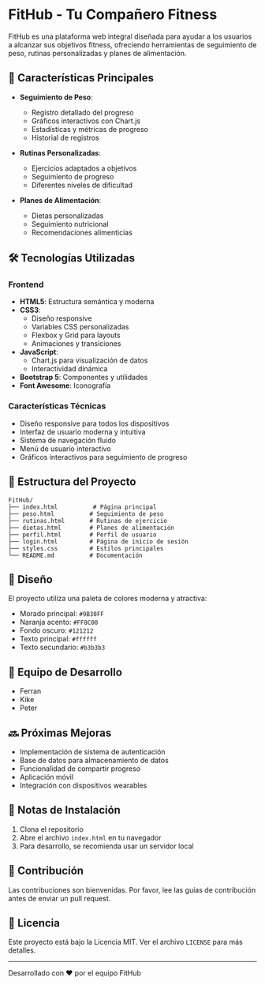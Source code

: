 # FitHub - Tu Compañero Fitness

FitHub es una plataforma web integral diseñada para ayudar a los usuarios a alcanzar sus objetivos fitness, ofreciendo herramientas de seguimiento de peso, rutinas personalizadas y planes de alimentación.

## 🚀 Características Principales

- **Seguimiento de Peso**: 
  - Registro detallado del progreso
  - Gráficos interactivos con Chart.js
  - Estadísticas y métricas de progreso
  - Historial de registros

- **Rutinas Personalizadas**:
  - Ejercicios adaptados a objetivos
  - Seguimiento de progreso
  - Diferentes niveles de dificultad

- **Planes de Alimentación**:
  - Dietas personalizadas
  - Seguimiento nutricional
  - Recomendaciones alimenticias

## 🛠️ Tecnologías Utilizadas

### Frontend
- **HTML5**: Estructura semántica y moderna
- **CSS3**: 
  - Diseño responsive
  - Variables CSS personalizadas
  - Flexbox y Grid para layouts
  - Animaciones y transiciones
- **JavaScript**:
  - Chart.js para visualización de datos
  - Interactividad dinámica
- **Bootstrap 5**: Componentes y utilidades
- **Font Awesome**: Iconografía

### Características Técnicas
- Diseño responsive para todos los dispositivos
- Interfaz de usuario moderna y intuitiva
- Sistema de navegación fluido
- Menú de usuario interactivo
- Gráficos interactivos para seguimiento de progreso

## 📁 Estructura del Proyecto

```
FitHub/
├── index.html          # Página principal
├── peso.html          # Seguimiento de peso
├── rutinas.html       # Rutinas de ejercicio
├── dietas.html        # Planes de alimentación
├── perfil.html        # Perfil de usuario
├── login.html         # Página de inicio de sesión
├── styles.css         # Estilos principales
└── README.md          # Documentación
```

## 🎨 Diseño

El proyecto utiliza una paleta de colores moderna y atractiva:
- Morado principal: `#9B30FF`
- Naranja acento: `#FF8C00`
- Fondo oscuro: `#121212`
- Texto principal: `#ffffff`
- Texto secundario: `#b3b3b3`

## 👥 Equipo de Desarrollo

- Ferran
- Kike
- Peter

## 🔜 Próximas Mejoras

- Implementación de sistema de autenticación
- Base de datos para almacenamiento de datos
- Funcionalidad de compartir progreso
- Aplicación móvil
- Integración con dispositivos wearables

## 📝 Notas de Instalación

1. Clona el repositorio
2. Abre el archivo `index.html` en tu navegador
3. Para desarrollo, se recomienda usar un servidor local

## 🤝 Contribución

Las contribuciones son bienvenidas. Por favor, lee las guías de contribución antes de enviar un pull request.

## 📄 Licencia

Este proyecto está bajo la Licencia MIT. Ver el archivo `LICENSE` para más detalles.

---

Desarrollado con ❤️ por el equipo FitHub
